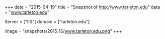 
+++
date = "2015-04-19"
title = "Snapshot of http://www.tarleton.edu"
data = "www.tarleton.edu"

Server = ["IIS"]
domain = ["tarleton.edu"]

  image = "snapshots/2015_16/www.tarleton.edu.png"
+++
#
